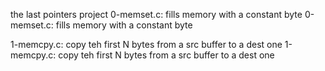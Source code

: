 the last pointers project 
0-memset.c: fills memory with a constant byte
0-memset.c: fills memory with a constant byte

1-memcpy.c: copy teh first N bytes from a src buffer to a dest one
1-memcpy.c: copy teh first N bytes from a src buffer to a dest one

